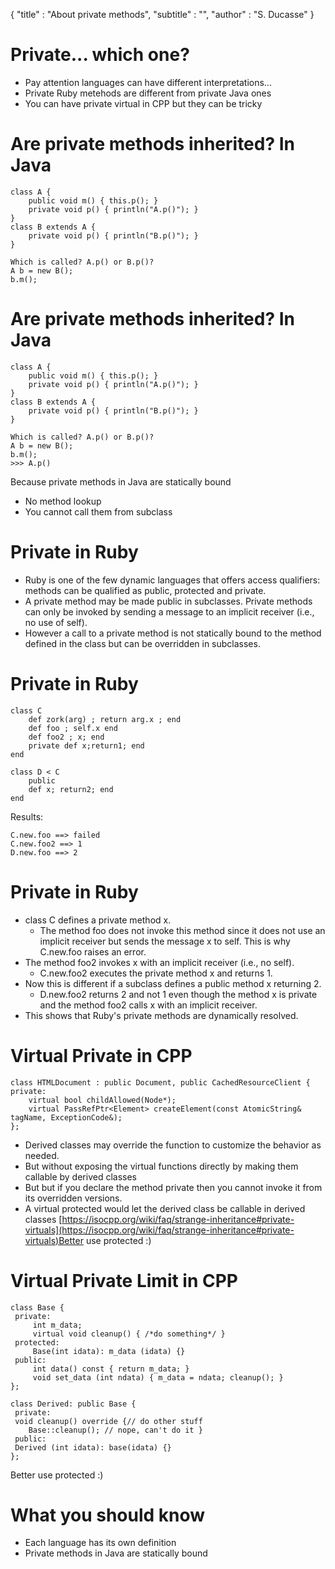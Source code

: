{ 
"title" : "About private methods",
"subtitle" : "",
"author" : "S. Ducasse" 
} 
 
 
# Private... which one? 
- Pay attention languages can have different interpretations... 
- Private Ruby metehods are different from private Java ones  
- You can have private virtual in CPP but they can be tricky 
 
# Are private methods inherited? In Java  
 
``` 
class A {
	public void m() { this.p(); }
	private void p() { println("A.p()"); }
}
class B extends A {
	private void p() { println("B.p()"); }
} 
``` 
 
``` 
Which is called? A.p() or B.p()?
A b = new B();
b.m(); 
``` 
 
# Are private methods inherited? In Java  
 
``` 
class A {
	public void m() { this.p(); }
	private void p() { println("A.p()"); }
}
class B extends A {
	private void p() { println("B.p()"); }
} 
``` 
 
``` 
Which is called? A.p() or B.p()?
A b = new B();
b.m();
>>> A.p() 
``` 
Because private methods in Java are statically bound 
- No method lookup 
- You cannot call them from subclass 
 
# Private in Ruby 
- Ruby is one of the few dynamic languages that offers access qualifiers: methods can be qualified as public, protected and private. 
- A private method may be made public in subclasses. Private methods can only be invoked by sending a message to an implicit receiver \(i.e., no use of self\).  
- However a call to a private method is not statically bound to the method defined in the class but can be overridden in subclasses. 
 
# Private in Ruby 
 
``` 
class C
	def zork(arg) ; return arg.x ; end
	def foo ; self.x end
	def foo2 ; x; end
	private def x;return1; end
end

class D < C
	public
	def x; return2; end
end 
``` 
Results: 
``` 
C.new.foo ==> failed
C.new.foo2 ==> 1
D.new.foo ==> 2 
``` 
 
# Private in Ruby 
- class C defines a private method x.  
  - The method foo does not invoke this method since it does not use an implicit receiver but sends the message x to self. This is why C.new.foo raises an error.  
- The method foo2 invokes x with an implicit receiver \(i.e., no self\).  
  - C.new.foo2 executes the private method x and returns 1.  
- Now this is different if a subclass defines a public method x returning 2.  
  - D.new.foo2 returns 2 and not 1 even though the method x is private and the method foo2 calls x with an implicit receiver.  
- This shows that Ruby's private methods are dynamically resolved. 
 
# Virtual Private in CPP 
 
``` 
class HTMLDocument : public Document, public CachedResourceClient {
private:
    virtual bool childAllowed(Node*);
    virtual PassRefPtr<Element> createElement(const AtomicString& tagName, ExceptionCode&);
}; 
``` 
- Derived classes may override the function to customize the behavior as needed. 
- But without exposing the virtual functions directly by making them callable by derived classes  
- But but if you declare the method private then you cannot invoke it from its overridden versions. 
- A virtual protected would let the derived class be callable in derived classes 
[https://isocpp.org/wiki/faq/strange-inheritance#private-virtuals](https://isocpp.org/wiki/faq/strange-inheritance#private-virtuals)Better use protected :\)  
# Virtual Private Limit in CPP 
 
``` 
class Base {
 private:
	 int m_data;
	 virtual void cleanup() { /*do something*/ }
 protected:
	 Base(int idata): m_data (idata) {}
 public:
	 int data() const { return m_data; }
	 void set_data (int ndata) { m_data = ndata; cleanup(); }
};

class Derived: public Base {
 private:
 void cleanup() override {// do other stuff
	Base::cleanup(); // nope, can't do it }
 public:
 Derived (int idata): base(idata) {}
}; 
``` 
Better use protected :\)  
# What you should know 
- Each language has its own definition 
- Private methods in Java are statically bound 
